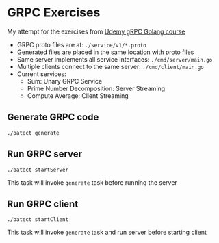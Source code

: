 # GRPC Exercises

My attempt for the exercises from [Udemy gRPC Golang course](https://www.udemy.com/course/grpc-golang)

- GRPC proto files are at: `./service/v1/*.proto`
- Generated files are placed in the same location with proto files
- Same server implements all service interfaces: `./cmd/server/main.go`
- Multiple clients connect to the same server: `./cmd/client/main.go`
- Current services:
  - Sum: Unary GRPC Service
  - Prime Number Decomposition: Server Streaming
  - Compute Average: Client Streaming

## Generate GRPC code

```
./batect generate
```

## Run GRPC server

```
./batect startServer
```

This task will invoke `generate` task before running the server

## Run GRPC client

```
./batect startClient
```

This task will invoke `generate` task and run server before starting client
